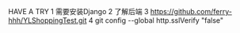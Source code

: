 HAVE A TRY
1 需要安装Django
2 了解后端
3 https://github.com/ferry-hhh/YLShoppingTest.git
4 git config --global http.sslVerify "false"